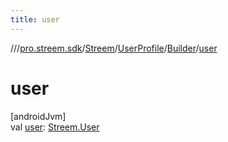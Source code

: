 ```yaml
---
title: user
---
```

//[<root>](../../../../../index.html)/[pro.streem.sdk](../../../index.html)/[Streem](../../index.html)/[UserProfile](../index.html)/[Builder](index.html)/[user](user.html)



# user



[androidJvm]\
val [user](user.html): [Streem.User](../../-user/index.html)




